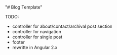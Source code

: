 "# Blog Template" 

TODO:
- controller for about/contact/archival post section 
- controller for navigation
- controller for single post
- footer
- rewritte in Angular 2.x
